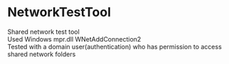 # NetworkTestTool
Shared network test tool\
Used Windows mpr.dll WNetAddConnection2\
Tested with a domain user(authentication) who has permission to access shared network folders 

